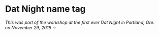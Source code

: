 # Dat Night name tag

*This was part of the workshop at the first ever Dat Night in Portland, Ore. on November 29, 2018 ✨*
